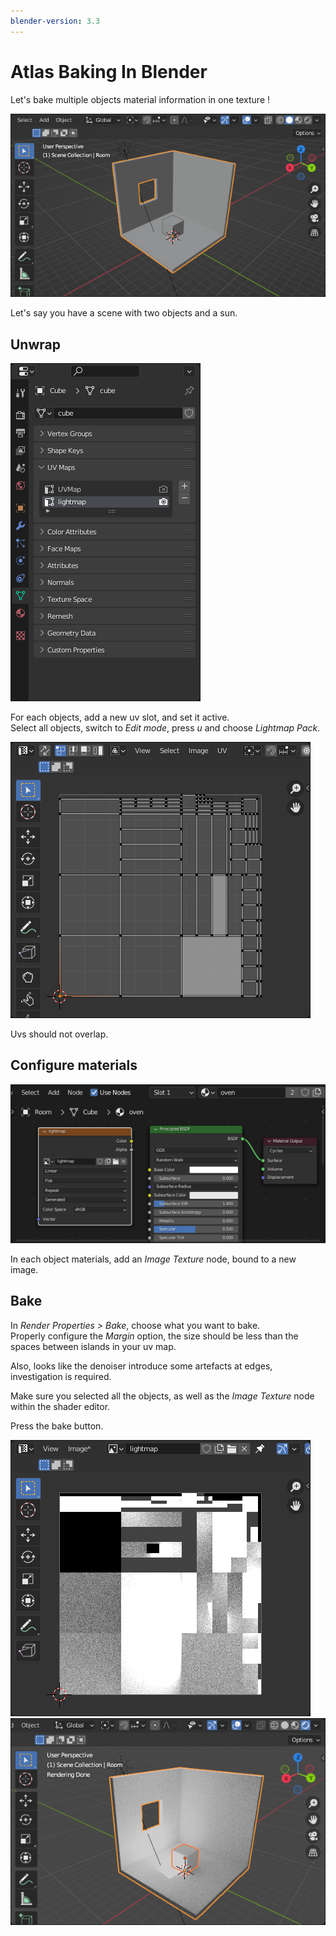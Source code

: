 ```yaml
---
blender-version: 3.3
---
```


# Atlas Baking In Blender

Let's bake multiple objects material information in one texture !

![Your scene](./images/scene.png)

Let's say you have a scene with two objects and a sun.

## Unwrap

![Add uv slot](./images/uv.png)

For each objects, add a new uv slot, and set it active.  
Select all objects, switch to *Edit mode*, press *u* and choose *Lightmap Pack*.

![Uv editor result](./images/uv-editor.png)

Uvs should not overlap.

## Configure materials

![Shader editor](./images/shader.png)

In each object materials, add an *Image Texture* node, bound to a new image.

## Bake

In *Render Properties > Bake*, choose what you want to bake.  
Properly configure the *Margin* option, the size should be less than the spaces between islands in your uv map.

Also, looks like the denoiser introduce some artefacts at edges, investigation is required.

Make sure you selected all the objects, as well as the *Image Texture* node within the shader editor.

Press the bake button.

![Map result](./images/map-final.png)
![render result](./images/final.png)
